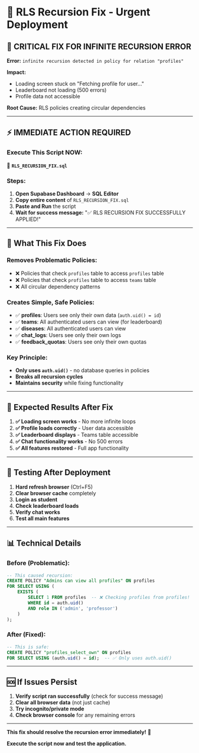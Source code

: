 # 🔄 RLS Recursion Fix - Urgent Deployment

## 🚨 **CRITICAL FIX FOR INFINITE RECURSION ERROR**

**Error:** `infinite recursion detected in policy for relation "profiles"`

**Impact:** 
- Loading screen stuck on "Fetching profile for user..."
- Leaderboard not loading (500 errors)
- Profile data not accessible

**Root Cause:** RLS policies creating circular dependencies

---

## ⚡ **IMMEDIATE ACTION REQUIRED**

### **Execute This Script NOW:**
📁 **`RLS_RECURSION_FIX.sql`**

### **Steps:**
1. **Open Supabase Dashboard** → **SQL Editor**
2. **Copy entire content** of `RLS_RECURSION_FIX.sql`
3. **Paste and Run** the script
4. **Wait for success message:** "✅ RLS RECURSION FIX SUCCESSFULLY APPLIED!"

---

## 🔧 **What This Fix Does**

### **Removes Problematic Policies:**
- ❌ Policies that check `profiles` table to access `profiles` table
- ❌ Policies that check `profiles` table to access `teams` table
- ❌ All circular dependency patterns

### **Creates Simple, Safe Policies:**
- ✅ **profiles**: Users see only their own data (`auth.uid() = id`)
- ✅ **teams**: All authenticated users can view (for leaderboard)
- ✅ **diseases**: All authenticated users can view
- ✅ **chat_logs**: Users see only their own logs
- ✅ **feedback_quotas**: Users see only their own quotas

### **Key Principle:**
- **Only uses `auth.uid()`** - no database queries in policies
- **Breaks all recursion cycles**
- **Maintains security** while fixing functionality

---

## 🎯 **Expected Results After Fix**

1. **✅ Loading screen works** - No more infinite loops
2. **✅ Profile loads correctly** - User data accessible
3. **✅ Leaderboard displays** - Teams table accessible
4. **✅ Chat functionality works** - No 500 errors
5. **✅ All features restored** - Full app functionality

---

## 🧪 **Testing After Deployment**

1. **Hard refresh browser** (Ctrl+F5)
2. **Clear browser cache** completely
3. **Login as student**
4. **Check leaderboard loads**
5. **Verify chat works**
6. **Test all main features**

---

## 📊 **Technical Details**

### **Before (Problematic):**
```sql
-- This caused recursion:
CREATE POLICY "Admins can view all profiles" ON profiles
FOR SELECT USING (
    EXISTS (
        SELECT 1 FROM profiles  -- ❌ Checking profiles from profiles!
        WHERE id = auth.uid() 
        AND role IN ('admin', 'professor')
    )
);
```

### **After (Fixed):**
```sql
-- This is safe:
CREATE POLICY "profiles_select_own" ON profiles
FOR SELECT USING (auth.uid() = id);  -- ✅ Only uses auth.uid()
```

---

## 🆘 **If Issues Persist**

1. **Verify script ran successfully** (check for success message)
2. **Clear all browser data** (not just cache)
3. **Try incognito/private mode**
4. **Check browser console** for any remaining errors

---

**This fix should resolve the recursion error immediately!** 🎉

**Execute the script now and test the application.**
